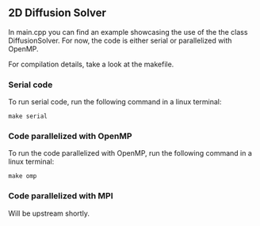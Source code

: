 ## 2D Diffusion Solver

In main.cpp you can find an example showcasing the use of the
the class DiffusionSolver. For now, the code is either serial
or parallelized with OpenMP.

For compilation details, take a look at the makefile.

### Serial code

To run serial code, run the following command in a linux terminal:

```terminal
make serial
```

### Code parallelized with OpenMP

To run the code parallelized with OpenMP, run the following command in a linux terminal:

```terminal
make omp
```



### Code parallelized with MPI

Will be upstream shortly.
